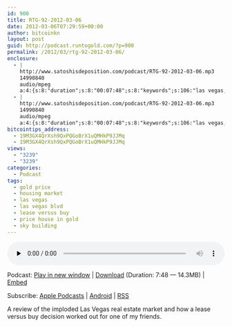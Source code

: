 ```yaml
---
id: 900
title: RTG-92-2012-03-06
date: 2012-03-06T07:29:59+00:00
author: bitcoinkn
layout: post
guid: http://podcast.runtogold.com/?p=900
permalink: /2012/03/rtg-92-2012-03-06/
enclosure:
  - |
    http://www.satoshisdeposition.com/podcast/RTG-92-2012-03-06.mp3
    14990840
    audio/mpeg
    a:4:{s:8:"duration";s:8:"00:07:48";s:8:"keywords";s:106:"las vegas, housing market, sky building, las vegas blvd, price house in gold, gold price, lease versus buy";s:6:"author";s:17:"Trace Mayer, J.D.";s:8:"explicit";s:1:"2";}
  - |
    http://www.satoshisdeposition.com/podcast/RTG-92-2012-03-06.mp3
    14990840
    audio/mpeg
    a:4:{s:8:"duration";s:8:"00:07:48";s:8:"keywords";s:106:"las vegas, housing market, sky building, las vegas blvd, price house in gold, gold price, lease versus buy";s:6:"author";s:17:"Trace Mayer, J.D.";s:8:"explicit";s:1:"2";}
bitcointips_address:
  - 19M3GX4QrXsh9QxPQGoBrX1uQMHkP9JJMq
  - 19M3GX4QrXsh9QxPQGoBrX1uQMHkP9JJMq
views:
  - "3239"
  - "3239"
categories:
  - Podcast
tags:
  - gold price
  - housing market
  - las vegas
  - las vegas blvd
  - lease versus buy
  - price house in gold
  - sky building
---
```

<!--powerpress_player-->

<div class="powerpress_player" id="powerpress_player_5683">
  <audio class="wp-audio-shortcode" id="audio-900-94" preload="none" style="width: 100%;" controls="controls"><source type="audio/mpeg" src="http://media.blubrry.com/bitcoinruntogold/p/www.satoshisdeposition.com/podcast/RTG-92-2012-03-06.mp3?_=94" /><a href="http://media.blubrry.com/bitcoinruntogold/p/www.satoshisdeposition.com/podcast/RTG-92-2012-03-06.mp3">http://media.blubrry.com/bitcoinruntogold/p/www.satoshisdeposition.com/podcast/RTG-92-2012-03-06.mp3</a></audio>
</div>

<p class="powerpress_links powerpress_links_mp3">
  Podcast: <a href="http://media.blubrry.com/bitcoinruntogold/p/www.satoshisdeposition.com/podcast/RTG-92-2012-03-06.mp3" class="powerpress_link_pinw" target="_blank" title="Play in new window" onclick="return powerpress_pinw('https://www.bitcoin.kn/?powerpress_pinw=900-podcast');" rel="nofollow">Play in new window</a> | <a href="http://media.blubrry.com/bitcoinruntogold/s/www.satoshisdeposition.com/podcast/RTG-92-2012-03-06.mp3" class="powerpress_link_d" title="Download" rel="nofollow" download="RTG-92-2012-03-06.mp3">Download</a> (Duration: 7:48 &#8212; 14.3MB) | <a href="#" class="powerpress_link_e" title="Embed" onclick="return powerpress_show_embed('900-podcast');" rel="nofollow">Embed</a>
</p>

<p class="powerpress_embed_box" id="powerpress_embed_900-podcast" style="display: none;">
  <input id="powerpress_embed_900-podcast_t" type="text" value="<iframe width=&quot;320&quot; height=&quot;30&quot; src=&quot;https://www.bitcoin.kn/?powerpress_embed=900-podcast&amp;powerpress_player=mediaelement-audio&quot; frameborder=&quot;0&quot; scrolling=&quot;no&quot;></iframe>" onclick="javascript: this.select();" onfocus="javascript: this.select();" style="width: 70%;" readOnly />
</p>

<p class="powerpress_links powerpress_subscribe_links">
  Subscribe: <a href="https://itunes.apple.com/WebObjects/MZStore.woa/wa/viewPodcast?id=301670981&mt=2&ls=1#episodeGuid=http%3A%2F%2Fpodcast.runtogold.com%2F%3Fp%3D900" class="powerpress_link_subscribe powerpress_link_subscribe_itunes" title="Subscribe on Apple Podcasts" rel="nofollow">Apple Podcasts</a> | <a href="https://subscribeonandroid.com/www.bitcoin.kn/feed/podcast/" class="powerpress_link_subscribe powerpress_link_subscribe_android" title="Subscribe on Android" rel="nofollow">Android</a> | <a href="https://www.bitcoin.kn/feed/podcast/" class="powerpress_link_subscribe powerpress_link_subscribe_rss" title="Subscribe via RSS" rel="nofollow">RSS</a>
</p>

A review of the imploded Las Vegas real estate market and how a lease versus buy decision worked out for one of my friends.